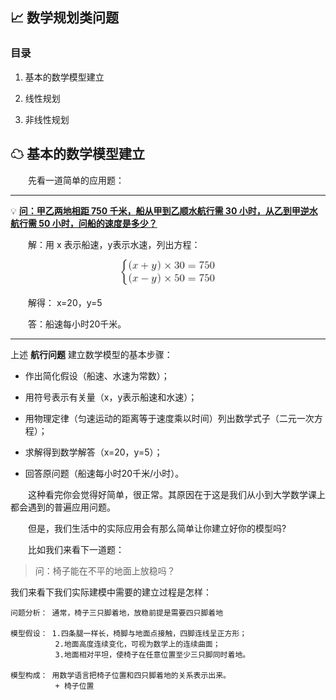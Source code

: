 ## 📈 数学规划类问题

### 目录

1. 基本的数学模型建立

1. 线性规划

1. 非线性规划

## ☁ 基本的数学模型建立

&emsp;&emsp;先看一道简单的应用题：

---

💡 **[问：甲乙两地相距 750 千米，船从甲到乙顺水航行需 30 小时，从乙到甲逆水航行需 50 小时，问船的速度是多少？](#quetion)**

&emsp;&emsp;解：用 x 表示船速，y表示水速，列出方程：

<div align="center">
    <img src="pics/f1.gif" width=150>
</div>

&emsp;&emsp;解得： x=20，y=5

&emsp;&emsp;答：船速每小时20千米。

---

上述 **航行问题** 建立数学模型的基本步骤：

+ 作出简化假设（船速、水速为常数）；

+ 用符号表示有关量（x，y表示船速和水速）；

+ 用物理定律（匀速运动的距离等于速度乘以时间）列出数学式子（二元一次方程）；

+ 求解得到数学解答（x=20，y=5）；

+ 回答原问题（船速每小时20千米/小时）。

&emsp;&emsp;这种看完你会觉得好简单，很正常。其原因在于这是我们从小到大学数学课上都会遇到的普遍应用问题。

&emsp;&emsp;但是，我们生活中的实际应用会有那么简单让你建立好你的模型吗?

&emsp;&emsp;比如我们来看下一道题：

> 问：椅子能在不平的地面上放稳吗？

我们来看下我们实际建模中需要的建立过程是怎样：

```
问题分析： 通常，椅子三只脚着地，放稳前提是需要四只脚着地

模型假设： 1.四条腿一样长，椅脚与地面点接触，四脚连线呈正方形；
          2.地面高度连续变化，可视为数学上的连续曲面；
          3.地面相对平坦，使椅子在任意位置至少三只脚同时着地。

模型构成： 用数学语言把椅子位置和四只脚着地的关系表示出来。
          + 椅子位置 
```